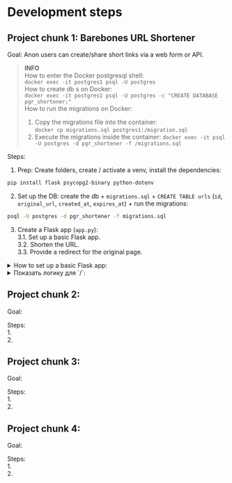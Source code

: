 # Development steps 

## Project chunk 1: Barebones URL Shortener

Goal: Anon users can create/share short links via a web form or API.

> **INFO**  
> How to enter the Docker postgresql shell:  
> `docker exec -it postgres1 psql -U postgres`  
> How to create db s on Docker:  
> `docker exec -it postgres1 psql -U postgres -c "CREATE DATABASE pgr_shortener;"`  
> Ноw to run the migrations on Docker: 
> 1. Copy the migrations file into the container:  
> `docker cp migrations.sql postgres1:/migration.sql` 
> 2. Execute the migrations inside the container: 
> `docker exec -it psql -U postgres -d pgr_shortener -f /migrations.sql`

Steps:   
1. Prep: Create folders, create  / activate a venv, install the dependencies:  
```sh
pip install flask psycopg2-binary python-dotenv
```  
2. Set up the DB: create the db + `migrations.sql` + `CREATE TABLE urls` (`id`, `original_url`, `created_at`, `expires_at`) + run the migrations:    
```sh  
psql -U postgres -d pgr_shortener -f migrations.sql
```   
3. Create a Flask app (`app.py`):  
    3.1. Set up a basic Flask app.  
    3.2. Shorten the URL.  
    3.3. Provide a redirect for the original page.  

<details>
    <summary>How to set up a basic Flask app: </summary>
  
    ```python
    import os, psycopg2, string 
    import creds
    from flask import Flask, render_template 

    app = Flask(__name__)
    app.config['SECRET_KEY'] = os.getenv('SECRET_KEY', 'dev-secret-default') 
    def get_db_conn():
        conn = psycopg2.connect(
            dbname=os.getenv('DB_NAME', 'shortener'), 
            user=os.getenv('DB_USER', 'postgres'),
            password=os.getenv('DB_PASSWORD', creds.db_password),
            host=os.getenv('DB_HOST', 'localhost')
        )
        return conn
    def generate_short_id(length=6):
        chars = string.ascii_letters + string.digits
        return ''.join(random.choice(chars) for _ in range(length))  

    @app.route('/', methods=['GET', 'POST']) # Ne
    def home():
        if method == 'POST': 
            pass
        return render_template('index.html')

    if __name__ == '__main__':
        app.run(debug=True)
    ```
</details>

<details>
    <summary>Показать логику для `/`: </summary>  

```py
@app.route('/', methods=['GET', 'POST'])
def home():
    # Ксли метод POST: 
        # извлекаем оригинальный урл
        # Если некорректные данные, возврат ошибка 400 
        # Считаем short id, считаем expiry date 
        # try основная бизнес логика:  
        try:
            # Получаем коннекшн 
            # прогоняем запрос через курсор (conn.cursor())
            with conn.cursor() as cur:
                cur.execute(
                    sql.SQL("INSERT INTO urls (id, original, expires_at) VALUES (%s, %s, %s)"),
                    (short_id, original_url, expires_at)
                )
            # Коммитим 
            # Формируем урл: хост + id
            # Возвращаем темплейт с новой ссылкой 
        # в случае исключений: ошибка 500 
    # Если метод GET, возвращаем пустой шаблон
```
</details>




## Project chunk 2:

Goal:   

Steps:   
1.  
2. 


## Project chunk 3:

Goal:   

Steps:   
1.  
2. 


## Project chunk 4:

Goal:   

Steps:   
1.  
2. 


